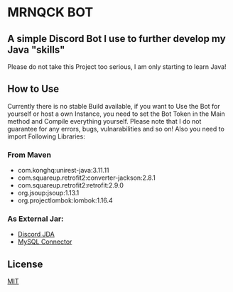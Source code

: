 # MRNQCK BOT
## A simple Discord Bot I use to further develop my Java "skills"
Please do not take this Project too serious, I am only starting to learn Java!

## How to Use
Currently there is no stable Build available, if you want to Use the Bot for yourself or host a own Instance, you need to set the Bot Token in the Main method and Compile everything yourself. Please note that I do not guarantee for any errors, bugs, vulnarabilities and so on! Also you need to import Following Libraries:

### From Maven
 - com.konghq:unirest-java:3.11.11
 - com.squareup.retrofit2:converter-jackson:2.8.1
 - com.squareup.retrofit2:retrofit:2.9.0
 - org.jsoup:jsoup:1.13.1
 - org.projectlombok:lombok:1.16.4
### As External Jar:
 - [Discord JDA](https://github.com/DV8FromTheWorld/JDA#download)
 - [MySQL Connector](https://repo1.maven.org/maven2/mysql/mysql-connector-java/8.0.11/mysql-connector-java-8.0.11.jar)

## License
[MIT](https://choosealicense.com/licenses/mit/)
